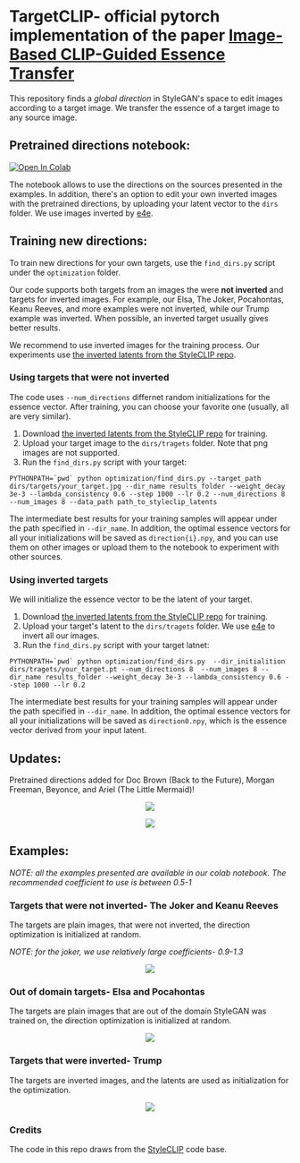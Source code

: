 # TargetCLIP- official pytorch implementation of the paper [Image-Based CLIP-Guided Essence Transfer](https://arxiv.org/abs/2110.12427)

This repository finds a *global direction* in StyleGAN's space to edit images according to a target image.
We transfer the essence of a target image to any source image.

## Pretrained directions notebook:
[![Open In Colab](https://colab.research.google.com/assets/colab-badge.svg)](https://colab.research.google.com/github/hila-chefer/TargetCLIP/blob/main/TargetCLIP_CLIP_guided_image_essence_transfer.ipynb)

The notebook allows to use the directions on the sources presented in the examples. In addition, there's an option to edit your own inverted images with the pretrained directions, by uploading your latent vector to the `dirs` folder.
We use images inverted by [e4e](https://github.com/omertov/encoder4editing).

## Training new directions:
To train new directions for your own targets, use the `find_dirs.py` script under the `optimization` folder.

Our code supports both targets from an images the were **not inverted** and targets for inverted images. For example, our Elsa, The Joker, Pocahontas, Keanu Reeves, and more examples were not inverted, while our Trump example was inverted.
When possible, an inverted target usually gives better results.

We recommend to use inverted images for the training process. Our experiments use [the inverted latents from the StyleCLIP repo](https://drive.google.com/file/d/1j7RIfmrCoisxx3t-r-KC02Qc8barBecr/view).

### Using targets that were not inverted
The code uses `--num_directions` differnet random initializations for the essence vector. After training, you can choose your favorite one (usually, all are very similar).
1. Download [the inverted latents from the StyleCLIP repo](https://drive.google.com/file/d/1j7RIfmrCoisxx3t-r-KC02Qc8barBecr/view) for training.
2. Upload your target image to the `dirs/tragets` folder. Note that png images are not supported.
3. Run the `find_dirs.py` script with your target:
```
PYTHONPATH=`pwd` python optimization/find_dirs.py --target_path dirs/targets/your_target.jpg --dir_name results_folder --weight_decay 3e-3 --lambda_consistency 0.6 --step 1000 --lr 0.2 --num_directions 8 --num_images 8 --data_path path_to_styleclip_latents
```

The intermediate best results for your training samples will appear under the path specified in `--dir_name`. In addition, the optimal essence vectors for all your initializations will be saved as `direction{i}.npy`, and you can use them on other images or upload them to the notebook to experiment with other sources.

### Using inverted targets
We will initialize the essence vector to be the latent of your target.
1. Download [the inverted latents from the StyleCLIP repo](https://drive.google.com/file/d/1j7RIfmrCoisxx3t-r-KC02Qc8barBecr/view) for training.
2. Upload your target's latent to the `dirs/tragets` folder. We use [e4e](https://github.com/omertov/encoder4editing) to invert all our images.
3. Run the `find_dirs.py` script with your target latnet:

```
PYTHONPATH=`pwd` python optimization/find_dirs.py  --dir_initialition dirs/tragets/your_target.pt --num_directions 8  --num_images 8 --dir_name results_folder --weight_decay 3e-3 --lambda_consistency 0.6 --step 1000 --lr 0.2
```

The intermediate best results for your training samples will appear under the path specified in `--dir_name`. In addition, the optimal essence vectors for all your initializations will be saved as `direction0.npy`, which is the essence vector derived from your input latent.

## Updates:
Pretrained directions added for Doc Brown (Back to the Future), Morgan Freeman, Beyonce, and Ariel (The Little Mermaid)!
<p align="center">
  <img  src="https://github.com/hila-chefer/TargetCLIP/blob/main/examples/doc_brown_morgan.jpg">
</p>
<p align="center">
  <img  src="https://github.com/hila-chefer/TargetCLIP/blob/main/examples/ariel_beyonce.jpg">
</p>



## Examples:

*NOTE: all the examples presented are available in our colab notebook. The recommended coefficient to use is between 0.5-1*

### Targets that were not inverted- The Joker and Keanu Reeves 
The targets are plain images, that were not inverted, the direction optimization is initialized at random.

*NOTE: for the joker, we use relatively large coefficients- 0.9-1.3*
<p align="center">
  <img  src="https://github.com/hila-chefer/TargetCLIP/blob/main/examples/joker_keanu.jpg">
</p>

### Out of domain targets- Elsa and Pocahontas
The targets are plain images that are out of the domain StyleGAN was trained on, the direction optimization is initialized at random.
<p align="center">
  <img src="https://github.com/hila-chefer/TargetCLIP/blob/main/examples/elsa_pocahontas.jpg">
</p>


### Targets that were inverted- Trump
The targets are inverted images, and the latents are used as initialization for the optimization.
<p align="center">
  <img src="https://github.com/hila-chefer/TargetCLIP/blob/main/examples/Trump.png">
</p>


### Credits
The code in this repo draws from the [StyleCLIP](https://github.com/orpatashnik/StyleCLIP) code base. 
